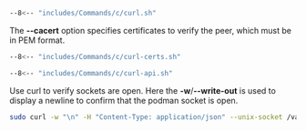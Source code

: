 ```sh
--8<-- "includes/Commands/c/curl.sh"
```

The **--cacert** option specifies certificates to verify the peer, which must be in PEM format.

```sh
--8<-- "includes/Commands/c/curl-certs.sh"
```

```sh title="Using curl to make API calls"
--8<-- "includes/Commands/c/curl-api.sh"
```

Use curl to verify sockets are open.
Here the **-w**/**--write-out** is used to display a newline to confirm that the podman socket is open.

```sh
sudo curl -w "\n" -H "Content-Type: application/json" --unix-socket /var/run/docker.sock http://localhost/_ping
```